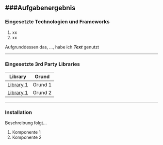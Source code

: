 ###Aufgabenergebnis
---


### Eingesetzte Technologien und Frameworks

1. xx
2. xx

Aufgrunddessen das, ..., habe ich **_Text_** genutzt

---

### Eingesetzte 3rd Party Libraries

Library | Grund
--- | ---
[Library 1](https://momentjs.com/) | Grund 1
[Library 1](https://getbootstrap.com/) | Grund 2

---

### Installation
Beschreibung folgt...

1. Komponente 1
2. Komponente 2

```console

```


